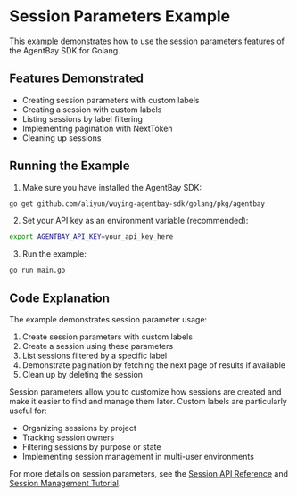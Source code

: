 # Session Parameters Example

This example demonstrates how to use the session parameters features of the AgentBay SDK for Golang.

## Features Demonstrated

- Creating session parameters with custom labels
- Creating a session with custom labels
- Listing sessions by label filtering
- Implementing pagination with NextToken
- Cleaning up sessions

## Running the Example

1. Make sure you have installed the AgentBay SDK:

```bash
go get github.com/aliyun/wuying-agentbay-sdk/golang/pkg/agentbay
```

2. Set your API key as an environment variable (recommended):

```bash
export AGENTBAY_API_KEY=your_api_key_here
```

3. Run the example:

```bash
go run main.go
```

## Code Explanation

The example demonstrates session parameter usage:

1. Create session parameters with custom labels
2. Create a session using these parameters
3. List sessions filtered by a specific label
4. Demonstrate pagination by fetching the next page of results if available
5. Clean up by deleting the session

Session parameters allow you to customize how sessions are created and make it easier to find and manage them later. Custom labels are particularly useful for:

- Organizing sessions by project
- Tracking session owners
- Filtering sessions by purpose or state
- Implementing session management in multi-user environments

For more details on session parameters, see the [Session API Reference](../../../../../../typescript/docs/api/common-features/basics/session.md) and [Session Management Tutorial](../../../../../../docs/guides/common-features/basics/session-management.md).
